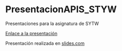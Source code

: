 # PresentacionAPIS_STYW

Presentaciones para la asignatura de SYTW

[Enlace a la presentación](https://losnen.github.io/PresentacionAPIS_STYW/#/)

Presentación realizada en [slides.com](https://slides.com/)
